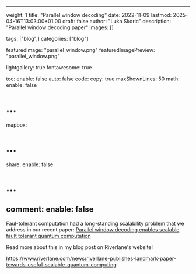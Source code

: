 
---
weight: 1
title: "Parallel window decoding"
date: 2022-11-09
lastmod: 2025-04-16T13:03:00+01:00
draft: false
author: "Luka Skoric"
description: "Parallel window decoding paper"
images: []

tags: ["blog",]
categories: ["blog"]

featuredImage: "parallel_window.png"
featuredImagePreview:  "parallel_window.png"

lightgallery: true
fontawesome: true

toc:
  enable: false
  auto: false
code:
  copy: true
  maxShownLines: 50
math:
  enable: false
  # ...
mapbox:
  # ...
share:
  enable: false
  # ...
comment:
  enable: false
---

Faul-tolerant computation had a long-standing scalability problem that we address in our recent paper: [Parallel window decoding enables scalable fault tolerant quantum computation](https://www.nature.com/articles/s41467-023-42482-1)

Read more about this in my blog post on Riverlane's website!

https://www.riverlane.com/news/riverlane-publishes-landmark-paper-towards-useful-scalable-quantum-computing
